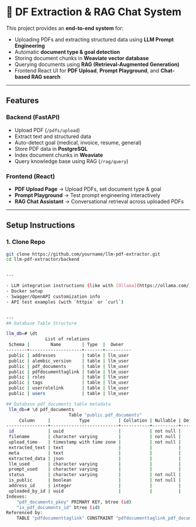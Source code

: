 # 🧠 DF Extraction & RAG Chat System
This project provides an **end-to-end system** for:
- Uploading PDFs and extracting structured data using **LLM Prompt Engineering**
- Automatic **document type & goal detection**
- Storing document chunks in **Weaviate vector database**
- Querying documents using **RAG (Retrieval-Augmented Generation)**
- Frontend React UI for **PDF Upload**, **Prompt Playground**, and **Chat-based RAG search**

---

## Features

### Backend (FastAPI)
- Upload PDF (`/pdfs/upload`)
- Extract text and structured data
- Auto-detect goal (medical, invoice, resume, general)
- Store PDF data in **PostgreSQL**
- Index document chunks in **Weaviate**
- Query knowledge base using RAG (`/rag/query`)

### Frontend (React)
- **PDF Upload Page** → Upload PDFs, set document type & goal
- **Prompt Playground** → Test prompt engineering interactively
- **RAG Chat Assistant** → Conversational retrieval across uploaded PDFs

---

## Setup Instructions

### 1. Clone Repo

```bash
git clone https://github.com/yourname/llm-pdf-extractor.git
cd llm-pdf-extractor/backend


---

- LLM integration instructions (like with [Ollama](https://ollama.com/))
- Docker setup
- Swagger/OpenAPI customization info
- API test examples (with `httpie` or `curl`)


---
## Database Table Structure

llm_db=# \dt
               List of relations
 Schema |        Name        | Type  |  Owner
--------+--------------------+-------+----------
 public | addresses          | table | llm_user
 public | alembic_version    | table | llm_user
 public | pdf_documents      | table | llm_user
 public | pdfdocumenttaglink | table | llm_user
 public | roles              | table | llm_user
 public | tags               | table | llm_user
 public | userrolelink       | table | llm_user
 public | users              | table | llm_user

## Database pdf_documents table metadata
 llm_db=# \d pdf_documents
                        Table "public.pdf_documents"
     Column     |           Type           | Collation | Nullable | Default
----------------+--------------------------+-----------+----------+---------
 id             | uuid                     |           | not null |
 filename       | character varying        |           | not null |
 upload_time    | timestamp with time zone |           | not null |
 extracted_text | text                     |           |          |
 meta           | text                     |           |          |
 extracted_data | json                     |           |          |
 llm_used       | character varying        |           |          |
 prompt_used    | character varying        |           |          |
 status         | character varying        |           | not null |
 is_public      | boolean                  |           | not null |
 address_id     | integer                  |           |          |
 uploaded_by_id | uuid                     |           |          |
Indexes:
    "pdf_documents_pkey" PRIMARY KEY, btree (id)
    "ix_pdf_documents_id" btree (id)
Referenced by:
    TABLE "pdfdocumenttaglink" CONSTRAINT "pdfdocumenttaglink_pdf_document_id_fkey" FOREIGN KEY (pdf_document_id) REFERENCES pdf_documents(id)
